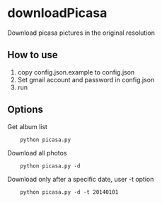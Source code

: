 downloadPicasa
==============

Download picasa pictures in the original resolution


How to use
----------
1. copy config.json.example to config.json
2. Set gmail account and password in config.json
3. run 

Options
----------

 Get album list

        python picasa.py 

 Download all photos

        python picasa.py -d

 Download only after a specific date, user -t option

        python picasa.py -d -t 20140101
